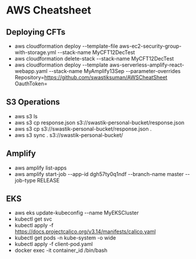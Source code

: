 # AWS Cheatsheet

## Deploying CFTs
- aws cloudformation deploy --template-file aws-ec2-security-group-with-storage.yml --stack-name MyCFT12DecTest
- aws cloudformation delete-stack --stack-name MyCFT12DecTest
- aws cloudformation deploy --template aws-serverless-amplify-react-webapp.yaml --stack-name MyAmplify13Sep --parameter-overrides Repository=https://github.com/swastiksuman/AWSCheatSheet OauthToken=<OAUTHTOKEN>

## S3 Operations
- aws s3 ls
- aws s3 cp response.json s3://swastik-personal-bucket/response.json
- aws s3 cp s3://swastik-personal-bucket/response.json .
- aws s3 sync . s3://swastik-personal-bucket/

## Amplify
- aws amplify list-apps
- aws amplify start-job --app-id dgh57ty0q1ndf --branch-name master --job-type RELEASE

## EKS
- aws eks update-kubeconfig --name MyEKSCluster
- kubectl get svc  
- kubectl apply -f https://docs.projectcalico.org/v3.14/manifests/calico.yaml
- kubectl get pods -n kube-system -o wide
- kubectl apply -f client-pod.yaml
- docker exec -it container_id /bin/bash
